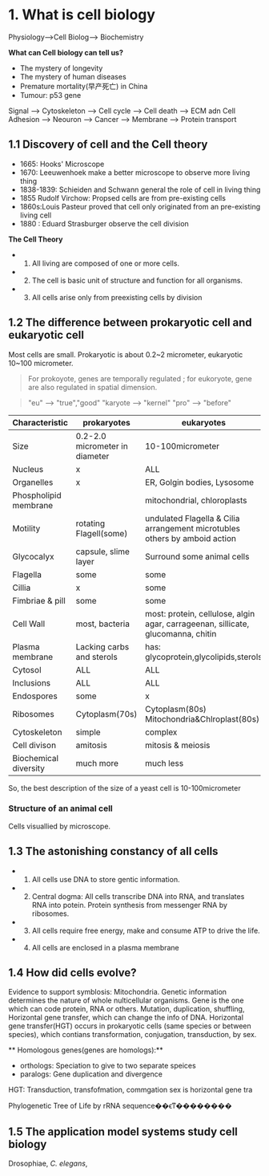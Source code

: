 # 1. What is cell biology

Physiology-->Cell Biolog--> Biochemistry

**What can Cell biology can tell us?**

+ The mystery of longevity
+ The mystery of human diseases
+ Premature mortality(早产死亡) in China
+ Tumour: p53 gene

Signal --> Cytoskeleton --> Cell cycle --> Cell death -->
ECM adn Cell Adhesion --> Neouron --> Cancer --> Membrane --> Protein transport


## 1.1 Discovery of cell and the Cell theory

+ 1665: Hooks' Microscope
+ 1670: Leeuwenhoek make a better microscope to observe more living thing
+ 1838-1839: Schieiden and Schwann general the role of cell in living thing
+ 1855 Rudolf Virchow: Propsed cells are from pre-existing cells
+ 1860s:Louis Pasteur proved that cell only originated from  an pre-existing living cell
+ 1880 : Eduard Strasburger observe the cell division

**The Cell Theory**

+ 1. All living are composed of one or more cells.
+ 2. The cell is basic unit of structure and function for all organisms.
+ 3. All cells arise only from preexisting cells by division

## 1.2 The difference between prokaryotic cell and eukaryotic cell

Most cells are small. Prokaryotic is about 0.2~2 micrometer, eukaryotic 10~100 micrometer.
> For prokoyote, genes are temporally regulated ; for eukoryote, gene are also
regulated in spatial dimension.

> "eu"     --> "true","good"
> "karyote --> "kernel"
> "pro"    --> "before"

| Characteristic   | prokaryotes   | eukaryotes |
|------------------|---------------|------------|
|   Size    | 0.2-2.0 micrometer in diameter | 10-100micrometer |
| Nucleus   |  x                             | ALL              |
|Organelles |  x                             | ER, Golgin bodies, Lysosome |
|Phospholipid membrane |                     | mitochondrial, chloroplasts |
|Motility   | rotating Flagell(some)         | undulated Flagella & Cilia arrangement microtubles others by amboid action |
|Glycocalyx | capsule, slime layer           | Surround some animal cells   |
| Flagella  | some                           | some                         |
| Cillia    | x                              | some                         |
| Fimbriae & pill | some                     | some                         |
| Cell Wall | most, bacteria                 | most: protein, cellulose, algin agar, carrageenan, sillicate, glucomanna, chitin|
| Plasma membrane| Lacking carbs and sterols | has: glycoprotein,glycolipids,sterols |
| Cytosol   | ALL                            | ALL                           |
| Inclusions | ALL                           | ALL                           |
| Endospores | some                          | x                             |
| Ribosomes  | Cytoplasm(70s)                | Cytoplasm(80s) Mitochondria&Chlroplast(80s)|
| Cytoskeleton | simple                      | complex |
| Cell divison | amitosis                    |mitosis & meiosis|
| Biochemical diversity | much more          | much less|

So, the best description  of  the size of a yeast cell is 10-100micrometer


### Structure of an animal cell

Cells visuallied by microscope.

## 1.3 The astonishing constancy of all cells

+ 1. All cells use DNA to store gentic information.
+ 2. Central dogma: All cells transcribe DNA into RNA, and translates RNA into
 potein. Protein synthesis from messenger RNA by ribosomes.
+ 3. All cells require free energy, make and consume ATP to drive the life.
+ 4. All cells are enclosed in a plasma membrane

## 1.4 How did cells evolve?

Evidence to support symblosis: Mitochondria.
Genetic information determines the nature of whole nulticellular organisms. Gene is
the one which can code protein, RNA or others. Mutation, duplication, shuffling,
Horizontal gene transfer, which can change the info of DNA. Horizontal gene transfer(HGT)
occurs in prokaryotic cells (same species or between species), which contians
transformation, conjugation, transduction, by sex.

** Homologous genes(genes are homologs):**

+ orthologs: Speciation to give to two separate speices
+ paralogs: Gene duplication and divergence

HGT: Transduction, transfofmation, commgation
sex is horizontal gene tra

Phylogenetic Tree of Life by rRNA sequence��ϵͳ��������

## 1.5 The application model systems study cell biology

Drosophiae, _C. elegans_,
